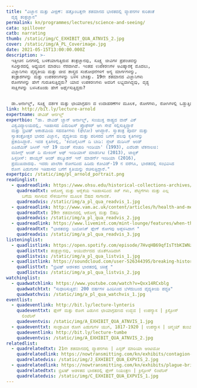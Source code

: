 ```yaml
---
title: "ವಿಜ್ಞಾನ ಮತ್ತು ವೀಕ್ಷಣೆ: ಹತ್ತೊಂಬತ್ತನೇ ಶತಮಾನದ ಭಾರತದಲ್ಲಿ ವ್ಯಾಪನಗಳ ಕುರಿತಂತೆ
  ದೃಶ್ಯ ತಂತ್ರಜ್ಞಾನ"
permalink: kn/programmes/lectures/science-and-seeing/
cata: spillover
catb: narrating
thumb: /static/img/C_EXHIBIT_QUA_ATNVIS_2.jpg
cover: /static/img/A_PL_Coverimage.jpg
date: 2021-05-15T13:00:00.000Z
description: >-
  ಇತ್ತೀಚಿನ ದಿನಗಳಲ್ಲಿ ಬಳಕೆಯಾಗುತ್ತಿರುವ ತಂತ್ರಜ್ಞಾನವು, ಸೂಕ್ಷ್ಮ ಜೀವಿಗಳ ಪ್ರಪಂಚವನ್ನು
  ಸವಿಸ್ತಾರದಲ್ಲಿ ಅಧ್ಯಯನ ಮಾಡಲು ನೆರವಾಗಿದೆ. ಇಂತಹ ಉಪಕರಣಗಳ ಅವಿಷ್ಕಾರಕ್ಕೆ ಮೊದಲು,
  ವಿಜ್ಞಾನಿಗಳು ವೈದ್ಯಕೀಯ ಮತ್ತು ಜೀವ ಶಾಸ್ತ್ರದ ಸಂಶೋಧನೆಗಳಿಗೆ ಅನ್ಯ ಮಾರ್ಗಗಳನ್ನು,
  ತಂತ್ರಾಶಗಳನ್ನು ಮತ್ತು ಉಪಕರಣಗಳನ್ನು ಬಳಸ ಬೇಕಿತ್ತು. 19ನೇ ಶತಮಾನದ ವಿಜ್ಞಾನಿಗಳು
  ರೋಗಗಳನ್ನು ಹೇಗೆ ಗುರುತಿಸುತ್ತಿದ್ದರು? ಯಾವ ಉಪಕರಣಗಳು ಅವರಿಗೆ ಲಭ್ಯವಾಗಿದ್ದವು, ದೃಶ್ಯ
  ಸಾಕ್ಷಿಗಳನ್ನು ಬಳಸಿಕೊಂಡು ಹೇಗೆ ಅರ್ಥೈಸುತ್ತಿದ್ದರು? 


  ಡಾ.ಅರ್ನಾಲ್ಡ್‌, ಸೂಕ್ಷ್ಮ ದರ್ಶಕ ಮತ್ತು ಛಾಯಾಗ್ರಹಣ ದ ಉದಾಹರಣೆಗಳ ಮೂಲಕ, ರೋಗಗಳು, ರೋಗಿಗಳಲ್ಲಿ ಒಡ್ಡುತ್ತಿದ್ದ ಸೂಕ್ಷ್ಮ ಹಾಗೂ ಸ್ಥೂಲ ಬದಲಾವಣೆಗಳ ಬಗ್ಗೆ, ವೈದ್ಯಕೀಯ ಸೇವೆಯಲ್ಲಿ ಉಪಕರಣಗಳ ಮತ್ತು ಚಿತ್ರ ರೂಪಗಳ ಅವಿಷ್ಕಾರಗಳು ತಂದಿರುವ ಹೊಸ ಬದಲಾವಣೆಗಳು, ಭಾರತದಲ್ಲಿ 1890 ರಲ್ಲಿ ವ್ಯಾಪಿಸಿದ ಖಾಲೆರಾ ಮತ್ತು ಬಬೋನಿಕ್‌ ಪ್ಲೇಗ್‌ ಅಂತಹ ರೋಗ ಮಹಾಮಾರಿಗಳ ಕಾಲದಿಂದ ಹಿಡಿದು ಪ್ರಯೋಗಾಲಯದ ಉಗಮದ ವರೆಗೂ, ವಿವಿಧ ವಿಷಯಗಳ ಬಗ್ಗೆ ತಮ್ಮ ಭಾಷಣದಲ್ಲಿ ವಿವರಿಸಲಿದ್ದಾರೆ.
link: http://bit.ly/lecture-arnold
expertname: ಡೇವಿಡ್‌ ಆರ್ನಲ್ಡ್
expertbio: "ಡಾ. ಡೇವಿಡ್‌ ಜ್ಹಾನ್‌ ಆರ್ನಾಲ್ಡ್‌, ಸಂಯುಕ್ತ ರಾಷ್ಟ್ರದ ವಾರ್‌ ವಿಕ್‌
  ವಿಶ್ವವಿದ್ಯಾಲಯದಲ್ಲಿ, ಇತಿಹಾಸದ ಎಮೆರಿಟಸ್ ಪ್ರೊಫೆಸರ್‌ ಆಗಿ ಸೇವೆ ಸಲ್ಲಿಸುತ್ತಿದ್ದಾರೆ
  ಮತ್ತು ಬ್ರಿಟಿಷ್‌ ಅಕಾಡೆಮಿಯ ಸಹವರ್ತಿಗಳು (ಫೆಲೋ) ಆಗಿದ್ದಾರೆ. ಸ್ವಾತಂತ್ರ ಪೂರ್ವ ಮತ್ತು
  ಸ್ವಾತಂತ್ರೋತ್ತರ ಭಾರದ ವಿಜ್ಞಾನ, ವೈದ್ಯಕೀಯ ಮತ್ತು ಪರಿಸರದ ಬಗೆಗೆ ಹಲವು ಕೃತಿಗಳನ್ನು
  ಪ್ರಕಾಶಿಸಿದ್ದಾರೆ. ಇವರ ಕೃತಿಗಳಲ್ಲಿ, 'ಕಲೊನೈಸಿಂಗ್‌ ದಿ ಬಾಡಿ: ಸ್ಟೇಟ್‌ ಮೆಡಿಸಿನ್‌ ಆಂಡ್‌
  ಎಪಿಡೆಮಿಕ್‌ ಡಿಸೀಸ್‌ ಇನ್‌ 19 ಯಿಂತ್‌ ಸೆಂಚುರಿ ಇಂಡಿಯಾ' (1993), ಎವೆರಿಡೇ ಟೆಕನಾಲಜಿ:
  ಮಶೀನ್ಸ್‌ ಆಂಡ್‌ ದಿ ಮೇಕಿಂಗ್‌ ಆಫ್‌ ಇಂಡಿಯಾಸ್‌ ಮಾಡರ್ನಿಟಿ (2013), ಟಾಕ್ಸಿಕ್‌
  ಹಿಸ್ಟರೀಸ್: ಪಾಯ್ಸನ್‌ ಆಂಡ್‌ ಪಲ್ಯೂಶನ್‌ ಇನ್‌ ಮಾಡರ್ನ್‌ ಇಂಡಿಯಾ‌ (2016),
  ಪ್ರಮುಖವಾದವು. ಇವರು ಖಾಲೆರಾ ರೋಗದಿಂದ ಹಿಡಿದು ಕೋವಿಡ್-19 ನ ವರೆಗೂ, ಭಾರತದಲ್ಲಿ ಸಂಭವಿಸಿದ
  ರೋಗ ಪಿಡುಗುಗಳ ಇತಿಹಾಸದ ಬಗೆಗೆ ಕೃತಿಯನ್ನು ರಚಿಸುತ್ತಿದ್ದಾರೆ."
expertpic: /static/img/pl_arnold_portrait.png
readinglist:
  - quadreadlink: https://www.ohsu.edu/historical-collections-archives/medicine-move-kits-cases-and-carry-alls-history-healthcare
    quadreadtxt: ಆರೋಗ್ಯ ಮತ್ತು ಆರೈಕೆಯ ಇತಿಹಾಸದಿಂದ ಕಿಟ್ ಗಳು, ಪೆಟ್ಟಿಗೆಗಳು ಮತ್ತು ಎಲ್ಲ
      ಬಗೆಯ ಸಾಗಿಸುವ ಸೌಕರ್ಯಗಳ ಮೂಲಕ ಔಷದ ಸಾಗಾಣಿಕೆ.
    quadreadvis: /static/img/a_pl_qua_readvis_1.jpg
  - quadreadlink: http://www.vam.ac.uk/content/articles/h/health-and-medicine-in-the-19th-century/
    quadreadtxt: 19ನೇ ಶತಮಾನದಲ್ಲಿ ಆರೋಗ್ಯ ಮತ್ತು ಔಷಧಿ
    quadreadvis: /static/img/a_pl_qua_readvis_2.jpg
  - quadreadlink: https://www.livemint.com/mint-lounge/features/when-the-1897-bubonic-plague-ravaged-india-11587876174403.html
    quadreadtxt: "ಭಾರತವನ್ನು ಬಬೋನಿಕ್‌ ಪ್ಲೇಗ್ ರೋಗವು‌ ಅಪ್ಪಳಿಸಿದಾಗ "
    quadreadvis: /static/img/a_pl_qua_readvis_3.jpg
listeninglist:
  - quadlistlink: https://open.spotify.com/episode/7HvqHB69qfIsTtbKIWNzbI
    quadlisttxt: ತಂತ್ರಜ್ಞಾನವು, ಆಯುರ್ವೇದದ ಜೊತೆಗೂಡಿದಾಗ
    quadlistvis: /static/img/a_pl_qua_listvis_1.jpg
  - quadlistlink: https://soundcloud.com/user-526344395/breaking-history-medicine-in-british-ruled-india-with-nav-athwal
    quadlisttxt: "ಬ್ರಿಟಿಷ್‌ ಆಡಳಿತದ ಭಾರತದಲ್ಲಿ ಚಿಕಿತ್ಸೆ "
    quadlistvis: /static/img/a_pl_qua_listvis_2.jpg
watchinglist:
  - quadwatchlink: https://www.youtube.com/watch?v=Qxx14RCxblg
    quadwatchtxt: "ಸುಧಾರಿಸುತ್ತಿದೆ: 200 ವರ್ಷಗಳ ಹಿಂದಿನಿಂದ ಬೆಳೆದುಬಂದ ವೈದ್ಯಕೀಯ ಪದ್ಧತಿ"
    quadwatchvis: /static/img/a_pl_qua_watchvis_1.jpg
eventlist:
  - quadeventlink: http://bit.ly/lecture-lynteris
    quadeventtxt: ಪ್ಲೇಗ್‌ ಮತ್ತು ರೋಗ ಪಿಡುಗಿನ ಛಾಯಾಗ್ರಹಣದ ಉದ್ಭವ | ಉಪನ್ಯಾಸ | ಕ್ರಿಸ್ಟೋಸ್‌
      ಲಿಂಟೆರಿಸ್‌
    quadeventvis: /static/img/A_EXHIBIT_QUA_ATNVIS_1.jpg
  - quadeventtxt: ಸಾಂಕ್ರಾಮಿಕ ರೋಗ ಪಿಡುಗುಗಳ ಯುಗ, 1817-1920 | ಉಪನ್ಯಾಸ | ಚಿನ್ಮಯ್‌ ತುಂಬೆ
    quadeventlink: http://bit.ly/lecture-tumbe
    quadeventvis: /static/img/A_EXHIBIT_QUA_ATNVIS_2.jpg
relatedlist:
  - quadrelatedtxt: 21ನೇ ಶತಮಾನದಲ್ಲಿ ವ್ಯಾಪನಗಳು | ಎಸ್ತರ್‌ ಮಾರಿಯಾ ಆಂಟಿಯೋ
    quadrelatedlink: https://nowtransmitting.com/kn/exhibits/contagion-21st-century/
    quadrelatedvis: /static/img/J_EXHIBIT_QUA_EXPVIS_2.jpg
  - quadrelatedlink: https://nowtransmitting.com/kn/exhibits/plague-british-india/
    quadrelatedtxt: ಬ್ರಿಟಿಷ್‌ ಆಡಳಿತದ ಭಾರತದಲ್ಲಿ ಪ್ಲೇಗ್‌ ನಿಯಂತ್ರಣ | ಕ್ರಿಸ್ಟೋಸ್‌ ಲಿಂಟೆರಿಸ್‌
    quadrelatedvis: /static/img/C_EXHIBIT_QUA_EXPVIS_1.jpg
---
```

